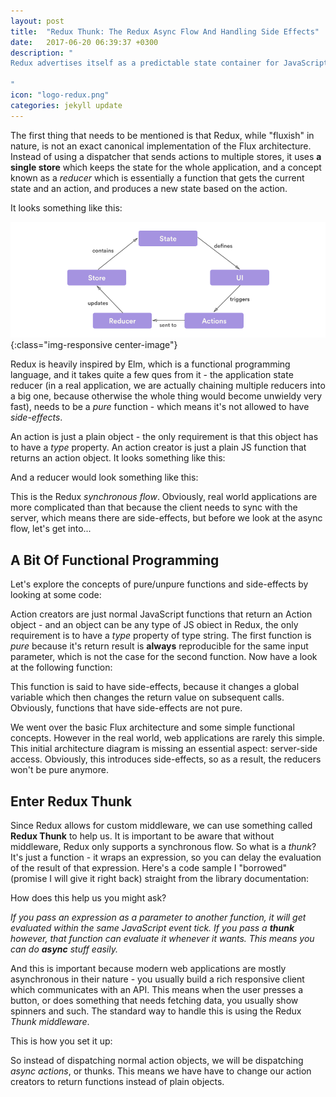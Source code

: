 ```yaml
---
layout: post
title:  "Redux Thunk: The Redux Async Flow And Handling Side Effects"
date:   2017-06-20 06:39:37 +0300
description: "
Redux advertises itself as a predictable state container for JavaScript applications and if you are just getting started with Redux (whether you are using it with React or Angular or another framework), you might have started reading the official documentation, and know that Redux is Flux implementation. Here’s a quick refresher of the Flux architecture...
 
"
icon: "logo-redux.png"
categories: jekyll update
---
```


The first thing that needs to be mentioned is that Redux, while "fluxish" in nature, is not an exact canonical implementation of the Flux architecture.
Instead of using a dispatcher that sends actions to multiple stores, it uses **a single store** which keeps the state for the whole application,
and a concept known as a *reducer* which is essentially a function that gets the current state and an action, and produces a new state based on
the action. 

It looks something like this:

![image-title-here](/images/redux.png){:class="img-responsive center-image"}

Redux is heavily inspired by Elm, which is a functional programming language, and it takes quite a few ques from it - the application 
state reducer (in a real application, we are actually chaining multiple reducers into a big one, because otherwise the whole thing would become
unwieldy very fast), needs to be a *pure* function - which means it's not allowed to have *side-effects*. 

An action is just a plain object - the only requirement is that this object has to have a *type* property. An action creator is just a 
plain JS function that returns an action object. It looks something like this:

<script src="https://gist.github.com/toaderflorin/dbd3ad78285ecd7decfec8cd88877eb3.js"></script>

And a reducer would look something like this:

<script src="https://gist.github.com/toaderflorin/7c5ad3feedd8d6047cf29fb27efa9782.js"></script>

This is the Redux *synchronous flow*. Obviously, real world applications are more complicated than that because the client needs to sync with 
the server, which means there are side-effects, but before we look at the async flow, let's get into...  

## A Bit Of Functional Programming

Let's explore the concepts of pure/unpure functions and side-effects by looking at some code:

<script src="https://gist.github.com/toaderflorin/867f25d45b36c65b8b409e3eca851091.js"></script>

Action creators are just normal JavaScript functions that return an Action object - and an object can be any type of JS obiect in Redux, the only 
requirement is to have a *type* property of type string. The first function is *pure* because it's return result is **always** reproducible for 
the same input parameter, which is not the case for the second function. Now have a look at the following function:

<script src="https://gist.github.com/toaderflorin/96c280e5330d84851f103710ed381524.js"></script>

This function is said to have side-effects, because it changes a global variable which then changes the return value on subsequent
calls. Obviously, functions that have side-effects are not pure. 

We went over the basic Flux architecture and some simple functional concepts. However in the real world, web applications are rarely this simple. 
This initial architecture diagram is missing an essential aspect: server-side access. Obviously, this introduces side-effects, so as a result, the reducers 
won't be pure anymore.

## Enter Redux Thunk

Since Redux allows for custom middleware, we can use something called **Redux Thunk** to help us. It is important to be aware that without
middleware, Redux only supports a synchronous flow. So what is a *thunk*? It's just a function - it wraps an expression, so you can delay 
the evaluation of the result of that expression. Here's a code sample I "borrowed" (promise I will give it right back) straight from the 
library documentation:

<script src="https://gist.github.com/toaderflorin/7961dfce75a8d1748b4192e3d16ed611.js"></script>

How does this help us you might ask?

*If you pass an expression as a parameter to another function, it will get evaluated within the same JavaScript event tick. If you pass a **thunk** 
however, that function can evaluate it whenever it wants. This means you can do **async** stuff easily.*

And this is important because modern web applications are mostly asynchronous in their nature - you usually build a rich responsive client which 
communicates with an API. This means when the user presses a button, or does something that needs fetching data, you usually show spinners and such. 
The standard way to handle this is using the Redux *Thunk middleware*.

This is how you set it up:

<script src="https://gist.github.com/toaderflorin/b4754731b7a7ed4967cc7fcbb0fb3d9e.js"></script>

So instead of dispatching normal action objects, we will be dispatching *async actions*, or thunks. This means we have have to change our action creators
to return functions instead of plain objects.